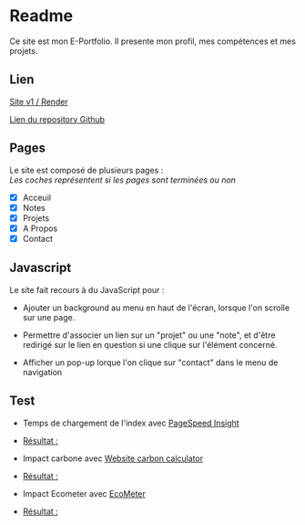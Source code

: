 # Readme

Ce site est mon E-Portfolio.
Il presente mon profil, mes compétences et mes projets.

## Lien

[Site v1 / Render](https://diegopenicaudbernal-website.onrender.com/)


[Lien du repository Github](https://github.com/Diego-PB/Portfolio/tree/main)



## Pages

Le site est composé de plusieurs pages :  
*Les coches représentent si les pages sont terminées ou non*

- [x] Acceuil
- [x] Notes
- [x] Projets
- [x] A Propos
- [x] Contact

## Javascript

Le site fait recours à du JavaScript pour :

- Ajouter un background au menu en haut de l'écran, lorsque l'on scrolle sur une page.

- Permettre d'associer un lien sur un "projet" ou une "note", et d'être redirigé sur le lien en question si une clique sur l'élément concerné.

- Afficher un pop-up lorque l'on clique sur "contact" dans le menu de navigation

## Test

- Temps de chargement de l'index avec [PageSpeed Insight]()
- 
  [Résultat :](https://pagespeed.web.dev/analysis/https-diegopenicaudbernal-website-onrender-com/veqx1lmljf?hl=fr&form_factor=desktop)

- Impact carbone avec [Website carbon calculator](https://www.websitecarbon.com/)
- 
  [Résultat :](https://www.websitecarbon.com/website/diegopenicaudbernal-website-onrender-com/)

- Impact Ecometer avec [EcoMeter](http://www.ecometer.org/)
- 
  [Résultat :](http://www.ecometer.org/job?url=https%3A%2F%2Fdiegopenicaudbernal-website.onrender.com%2F)
